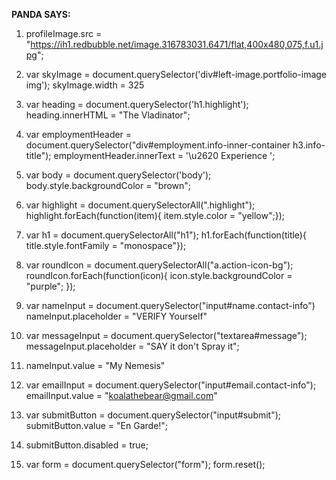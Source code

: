 **PANDA SAYS:**

1. profileImage.src = "https://ih1.redbubble.net/image.316783031.6471/flat,400x480,075,f.u1.jpg";

1. var skyImage = document.querySelector('div#left-image.portfolio-image img');
skyImage.width = 325

2.  var heading = document.querySelector('h1.highlight');
    heading.innerHTML = "The Vladinator";

3. var employmentHeader = document.querySelector("div#employment.info-inner-container h3.info-title");
    employmentHeader.innerText = '\u2620   Experience ';

4. var body = document.querySelector('body');
    body.style.backgroundColor = "brown";

5. var highlight = document.querySelectorAll(".highlight");
  highlight.forEach(function(item){ item.style.color = "yellow";});

6. var h1 = document.querySelectorAll("h1");
    h1.forEach(function(title){ title.style.fontFamily = "monospace"});

7. var roundIcon = document.querySelectorAll("a.action-icon-bg");
    roundIcon.forEach(function(icon){ icon.style.backgroundColor = "purple"; });

8. var nameInput = document.querySelector("input#name.contact-info")
    nameInput.placeholder = "VERIFY Yourself"

9. var messageInput = document.querySelector("textarea#message");
    messageInput.placeholder = "SAY it don't Spray it";

10. nameInput.value  = "My Nemesis"

11. var emailInput = document.querySelector("input#email.contact-info");
    emailInput.value = "koalathebear@gmail.com"

12. var submitButton = document.querySelector("input#submit");
    submitButton.value = "En Garde!";

13. submitButton.disabled = true;

14. var form =  document.querySelector("form");
    form.reset();
